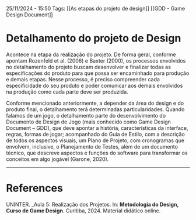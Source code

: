 25/11/2024 - 15:50
Tags: [[As etapas do projeto de design]] [[GDD - Game Design Document]]

# Detalhamento do projeto de Design

Acontece na etapa da realização do projeto. De forma geral, conforme apontam Rozenfeld et al. (2006) e Baxter (2000), os processos envolvidos no detalhamento do projeto buscam desenvolver e finalizar todas as especificações do produto para que possa ser encaminhado para produção e demais etapas. Nesse processo, é preciso compreender cada especificidade do seu produto e poder comunicar aos demais envolvidos na produção como cada parte deve ser produzida.

Conforme mencionado anteriormente, a depender da área do design e do produto final, o detalhamento terá determinadas particularidades. Quando falamos de um jogo, o detalhamento parte do desenvolvimento do Documento de Design de Jogo (mais conhecido como Game Design Document – GDD), que deve apontar a história, características da interface, regras, formas de jogar; acompanhado do Guia de Estilo, com a descrição de todos os aspectos visuais, um Plano de Projeto, com cronogramas que envolvem, inclusive, o Planejamento de Testes, além de um documento técnico, que descreve aspectos e funções do software para transformar os conceitos em algo jogável (Garone, 2020).


---

# References

UNINTER.  _Aula 5: Realização dos Projetos. In: **Metodologia do Design, Curso de Game Design**. Curitiba, 2024. Material didático online.